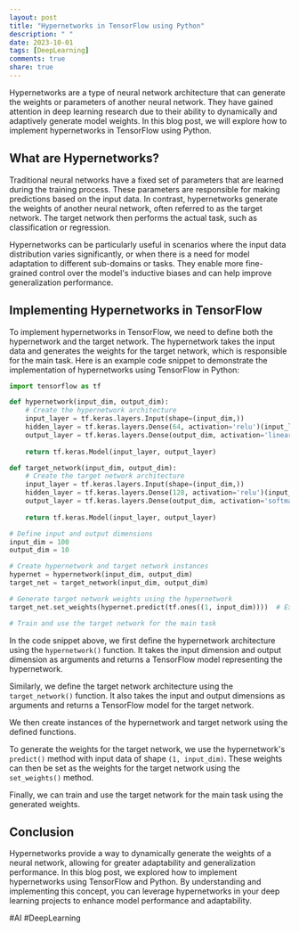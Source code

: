 ```yaml
---
layout: post
title: "Hypernetworks in TensorFlow using Python"
description: " "
date: 2023-10-01
tags: [DeepLearning]
comments: true
share: true
---
```


Hypernetworks are a type of neural network architecture that can generate the weights or parameters of another neural network. They have gained attention in deep learning research due to their ability to dynamically and adaptively generate model weights. In this blog post, we will explore how to implement hypernetworks in TensorFlow using Python.

## What are Hypernetworks?

Traditional neural networks have a fixed set of parameters that are learned during the training process. These parameters are responsible for making predictions based on the input data. In contrast, hypernetworks generate the weights of another neural network, often referred to as the target network. The target network then performs the actual task, such as classification or regression.

Hypernetworks can be particularly useful in scenarios where the input data distribution varies significantly, or when there is a need for model adaptation to different sub-domains or tasks. They enable more fine-grained control over the model's inductive biases and can help improve generalization performance.

## Implementing Hypernetworks in TensorFlow

To implement hypernetworks in TensorFlow, we need to define both the hypernetwork and the target network. The hypernetwork takes the input data and generates the weights for the target network, which is responsible for the main task. Here is an example code snippet to demonstrate the implementation of hypernetworks using TensorFlow in Python:

```python
import tensorflow as tf

def hypernetwork(input_dim, output_dim):
    # Create the hypernetwork architecture
    input_layer = tf.keras.layers.Input(shape=(input_dim,))
    hidden_layer = tf.keras.layers.Dense(64, activation='relu')(input_layer)
    output_layer = tf.keras.layers.Dense(output_dim, activation='linear')(hidden_layer)
    
    return tf.keras.Model(input_layer, output_layer)

def target_network(input_dim, output_dim):
    # Create the target network architecture
    input_layer = tf.keras.layers.Input(shape=(input_dim,))
    hidden_layer = tf.keras.layers.Dense(128, activation='relu')(input_layer)
    output_layer = tf.keras.layers.Dense(output_dim, activation='softmax')(hidden_layer)
    
    return tf.keras.Model(input_layer, output_layer)

# Define input and output dimensions
input_dim = 100
output_dim = 10

# Create hypernetwork and target network instances
hypernet = hypernetwork(input_dim, output_dim)
target_net = target_network(input_dim, output_dim)

# Generate target network weights using the hypernetwork
target_net.set_weights(hypernet.predict(tf.ones((1, input_dim))))  # Example usage

# Train and use the target network for the main task
```

In the code snippet above, we first define the hypernetwork architecture using the `hypernetwork()` function. It takes the input dimension and output dimension as arguments and returns a TensorFlow model representing the hypernetwork.

Similarly, we define the target network architecture using the `target_network()` function. It also takes the input and output dimensions as arguments and returns a TensorFlow model for the target network.

We then create instances of the hypernetwork and target network using the defined functions.

To generate the weights for the target network, we use the hypernetwork's `predict()` method with input data of shape `(1, input_dim)`. These weights can then be set as the weights for the target network using the `set_weights()` method.

Finally, we can train and use the target network for the main task using the generated weights.

## Conclusion

Hypernetworks provide a way to dynamically generate the weights of a neural network, allowing for greater adaptability and generalization performance. In this blog post, we explored how to implement hypernetworks using TensorFlow and Python. By understanding and implementing this concept, you can leverage hypernetworks in your deep learning projects to enhance model performance and adaptability.

#AI #DeepLearning